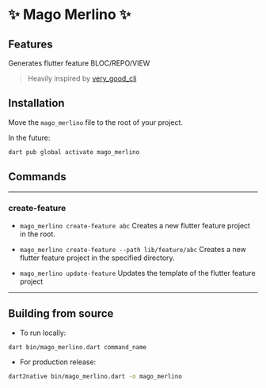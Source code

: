 # ✨ Mago Merlino ✨

## Features

Generates flutter feature BLOC/REPO/VIEW

> Heavily inspired by [very_good_cli](<https://github.com/VeryGoodOpenSource/very_good_cli>)

## Installation

Move the `mago_merlino` file to the root of your project.

In the future:

```sh
dart pub global activate mago_merlino
```

## Commands

---

### create-feature

* `mago_merlino create-feature abc`
Creates a new flutter feature project in the root.

* `mago_merlino create-feature --path lib/feature/abc`
Creates a new flutter feature project in the specified directory.

* `mago_merlino update-feature`
Updates the template of the flutter feature project

---

## Building from source

* To run locally:

```sh
dart bin/mago_merlino.dart command_name
```

* For production release:

```sh
dart2native bin/mago_merlino.dart -o mago_merlino
```
